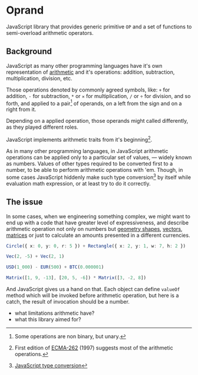 # Oprand

JavaScript library that provides generic primitive `OP` and a set of functions
to semi-overload arithmetic operators.

## Background

JavaScript as many other programming languages have it's own representation of
[arithmetic](https://en.wikipedia.org/wiki/Arithmetic) and it's operations:
addition, subtraction, multiplication, division, etc.

Those operations denoted by commonly agreed symbols, like: `+` for addition,
`-` for subtraction, `*` or `✕` for multiplication, `/` or `÷` for division,
and so forth, and applied to a pair[^1] of operands, on a left from the sign and
on a right from it.

Depending on a applied operation, those operands might called differently, as
they played different roles.

JavaScript implements arithmetic traits from it's beginning[^2].

As in many other programming languages, in JavaScript arithmetic operations can
be applied only to a particular set of values, — widely known as numbers. Values
of other types required to be converted first to a number, to be able to perform
arithmetic operations with 'em. Though, in some cases JavaScript hiddenly make
such type conversion[^3] by itself while evaluation math expression, or at least try
to do it correctly.

## The issue

In some cases, when we engineering something complex, we might want to end up
with a code that have greater level of expressiveness, and describe arithmetic
operation not only on numbers but [geometry shapes](https://en.wikipedia.org/wiki/Geometric_algebra), [vectors](https://en.wikipedia.org/wiki/Vector_calculus), [matrices](https://en.wikipedia.org/wiki/Matrix_(mathematics)) or just to calculate an
amounts presented in a different currencies.

```typescript
Circle({ x: 0, y: 0, r: 5 }) + Rectangle({ x: 2, y: 1, w: 7, h: 2 })

Vec(2, -5) + Vec(2, 1)

USD(1_000) - EUR(500) + BTC(0.000001)

Matrix([1, 9, -13], [20, 5, -6]) * Matrix([3, -2, 8])
```

And JavaScript gives us a hand on that. Each object can define `valueOf` method
which will be invoked before arithmetic operation, but here is a catch,
the result of invocation should be a number.


[^1]: Some operations are non binary, but unary.

[^2]: First edition of [ECMA-262](https://www.ecma-international.org/wp-content/uploads/ECMA-262_1st_edition_june_1997.pdf) (1997) suggests most of the arithmetic operations.

[^3]: [JavaScript type conversion](https://developer.mozilla.org/en-US/docs/Glossary/Type_Conversion)

- what limitations arithmetic have?
- what this library aimed for?


